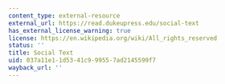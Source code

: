 ```yaml
---
content_type: external-resource
external_url: https://read.dukeupress.edu/social-text
has_external_license_warning: true
license: https://en.wikipedia.org/wiki/All_rights_reserved
status: ''
title: Social Text
uid: 037a11e1-1d53-41c9-9955-7ad2145599f7
wayback_url: ''
---
```

